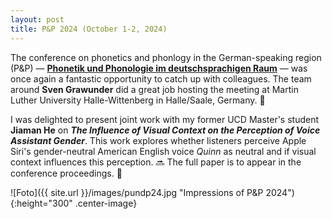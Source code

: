 ```yaml
---
layout: post
title: P&P 2024 (October 1-2, 2024)
---
```


The conference on phonetics and phonlogy in the German-speaking region (P&P) &mdash; <a href="https://sites.google.com/view/pundp2024/start" 
target="_blank" rel="noopener"><strong>Phonetik und Phonologie im deutschsprachigen Raum</strong></a> &mdash; was once again a fantastic
opportunity to catch up with colleagues. The team around <strong>Sven Grawunder</strong> did a great job hosting the meeting
at Martin Luther University Halle-Wittenberg in Halle/Saale, Germany. &#128588;

I was delighted to present joint work with my former UCD Master's student <strong>Jiaman He</strong> on <strong><i>The Influence of Visual 
Context on the Perception of Voice Assistant Gender</i></strong>. This work explores whether listeners perceive Apple Siri's gender-neutral 
American English voice <i>Quinn</i> as neutral and if visual context influences this perception. &#128284; The full paper is to appear in the
conference proceedings. &#128210;  

![Foto]({{ site.url }}/images/pundp24.jpg "Impressions of P&P 2024"){:height="300" .center-image}
